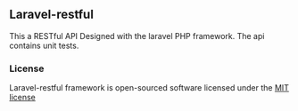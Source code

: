 ## Laravel-restful

This a RESTful API Designed with the laravel PHP framework. The api contains unit tests.


### License

Laravel-restful framework is open-sourced software licensed under the [MIT license](http://opensource.org/licenses/MIT)
